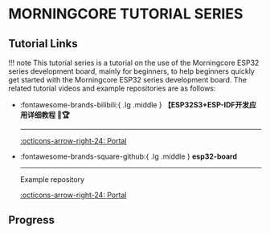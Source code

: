 # MORNINGCORE TUTORIAL SERIES

## Tutorial Links

!!! note
    This tutorial series is a tutorial on the use of the Morningcore ESP32 series development board, mainly for beginners, to help beginners quickly get started with the Morningcore ESP32 series development board. The related tutorial videos and example repositories are as follows:

<div class="grid cards" markdown>

-   :fontawesome-brands-bilibili:{ .lg .middle } __【ESP32S3+ESP-IDF开发应用详细教程 🎯🏆__

    ---

    [:octicons-arrow-right-24: <a href="https://www.bilibili.com/video/BV1K3HvzEEDj/?spm_id_from=333.1387.homepage.video_card.click&vd_source=5a427660f0337fedc22d4803661d493f" target="_blank"> Portal </a>](#)

-   :fontawesome-brands-square-github:{ .lg .middle } __esp32-board__

    ---

    Example repository

    [:octicons-arrow-right-24: <a href="https://gitee.com/vi-iot/esp32-board.git" target="_blank"> Portal </a>](#)

</div>

## Progress